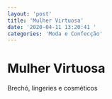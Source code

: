 ```yaml
---
layout: 'post'
title: 'Mulher Virtuosa'
date: '2020-04-11 13:20:41 '
categories: 'Moda e Confecção'
---
```


# Mulher Virtuosa

Brechó, lingeries e cosméticos 
